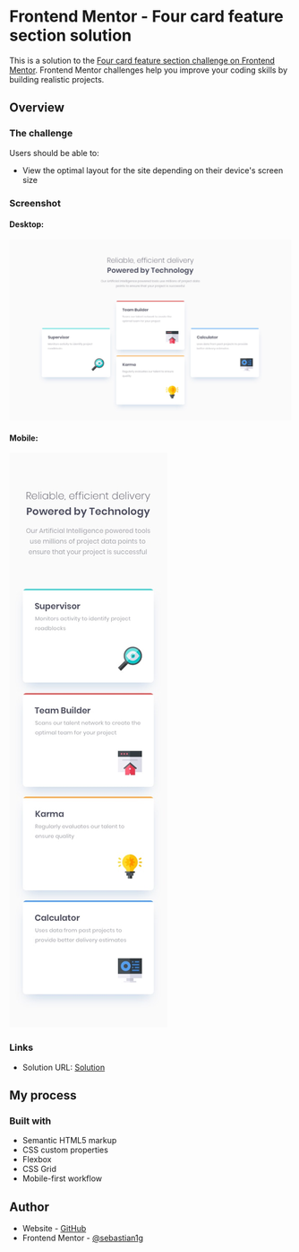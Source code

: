 # Frontend Mentor - Four card feature section solution

This is a solution to the [Four card feature section challenge on Frontend Mentor](https://www.frontendmentor.io/challenges/four-card-feature-section-weK1eFYK). Frontend Mentor challenges help you improve your coding skills by building realistic projects. 


## Overview

### The challenge

Users should be able to:

- View the optimal layout for the site depending on their device's screen size

### Screenshot

#### Desktop:
![](./images/desktop-design.jpg)

#### Mobile:
![](./images/mobile-design.jpg)

### Links

- Solution URL: [Solution](https://64e8f3bf17d1f32ee9f0df28--golden-bavarois-7e2b01.netlify.app/)

## My process

### Built with

- Semantic HTML5 markup
- CSS custom properties
- Flexbox
- CSS Grid
- Mobile-first workflow

## Author

- Website - [GitHub](https://github.com/sebastianguanque)
- Frontend Mentor - [@sebastian1g](https://www.frontendmentor.io/profile/sebastian1g)
